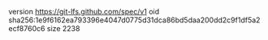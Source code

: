 version https://git-lfs.github.com/spec/v1
oid sha256:1e9f6162ea793396e4047d0775d31dca86bd5daa200dd2c9f1df5a2ecf8760c6
size 2238
